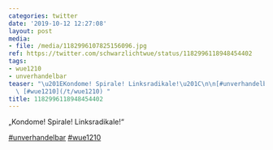 ```yaml
---
categories: twitter
date: '2019-10-12 12:27:08'
layout: post
media:
- file: /media/1182996107825156096.jpg
ref: https://twitter.com/schwarzlichtwue/status/1182996118948454402
tags:
- wue1210
- unverhandelbar
teaser: "\u201EKondome! Spirale! Linksradikale!\u201C\n\n[#unverhandelbar](/t/unverhandelbar)\
  \ [#wue1210](/t/wue1210) "
title: 1182996118948454402
---
```

„Kondome! Spirale! Linksradikale!“

[#unverhandelbar](/t/unverhandelbar) [#wue1210](/t/wue1210) 